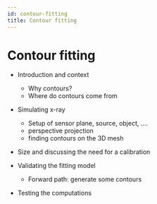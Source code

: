 ```yaml
---
id: contour-fitting
title: Contour fitting
---
```


# Contour fitting

* Introduction and context
    * Why contours?
    * Where do contours come from
    
* Simulating x-ray
    * Setup of sensor plane, source, object, ....
    * perspective projection
    * finding contours on the 3D mesh

* Size and discussing the need for a calibration 

* Validating the fitting model 
    * Forward path: generate some contours

* Testing the computations